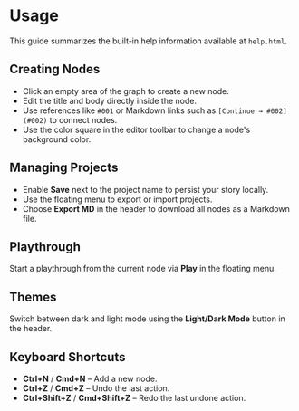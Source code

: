 # Usage

This guide summarizes the built-in help information available at `help.html`.

## Creating Nodes

- Click an empty area of the graph to create a new node.
- Edit the title and body directly inside the node.
- Use references like `#001` or Markdown links such as `[Continue → #002](#002)` to connect nodes.
- Use the color square in the editor toolbar to change a node's background color.

## Managing Projects

- Enable **Save** next to the project name to persist your story locally.
- Use the floating menu to export or import projects.
- Choose **Export MD** in the header to download all nodes as a Markdown file.

## Playthrough

Start a playthrough from the current node via **Play** in the floating menu.

## Themes

Switch between dark and light mode using the **Light/Dark Mode** button in the header.

## Keyboard Shortcuts

- **Ctrl+N** / **Cmd+N** – Add a new node.
- **Ctrl+Z** / **Cmd+Z** – Undo the last action.
- **Ctrl+Shift+Z** / **Cmd+Shift+Z** – Redo the last undone action.

<!--
## AI Features

- Configure API settings under **AI Settings**.
- The cloud icon suggests how the story might continue.
- The spell check icon proofreads the current text.
-->
